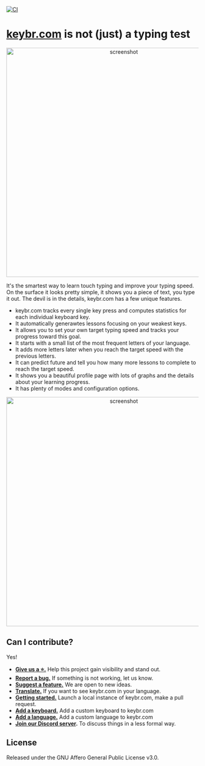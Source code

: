 [![CI](https://github.com/aradzie/keybr.com/actions/workflows/ci.yml/badge.svg)](https://github.com/aradzie/keybr.com/actions/workflows/ci.yml)

# [keybr.com](https://www.keybr.com/) is not (just) a typing test

<p align="center">
    <img src="assets/screenshot.png" alt="screenshot" width="600"/>
</p>

It's the smartest way to learn touch typing and improve your typing speed.
On the surface it looks pretty simple, it shows you a piece of text, you type it out.
The devil is in the details, keybr.com has a few unique features.

- keybr.com tracks every single key press and computes statistics for each individual keyboard key.
- It automatically generawtes lessons focusing on your weakest keys.
- It allows you to set your own target typing speed and tracks your progress toward this goal.
- It starts with a small list of the most frequent letters of your language.
- It adds more letters later when you reach the target speed with the previous letters.
- It can predict future and tell you how many more lessons to complete to reach the target speed.
- It shows you a beautiful profile page with lots of graphs and the details about your learning progress.
- It has plenty of modes and configuration options.

<p align="center">
    <img src="docs/assets/graph.png" alt="screenshot" width="600"/>
</p>

## Can I contribute?

Yes!

- **[Give us a ⭐️.](https://github.com/aradzie/keybr.com)** Help this project gain visibility and stand out.
- **[Report a bug.](https://github.com/aradzie/keybr.com/issues)** If something is not working, let us know.
- **[Suggest a feature.](https://github.com/aradzie/keybr.com/issues)** We are open to new ideas.
- **[Translate.](./docs/translations.md)** If you want to see keybr.com in your language.
- **[Getting started.](./docs/getting_started.md)** Launch a local instance of keybr.com, make a pull request.
- **[Add a keyboard.](docs/custom_keyboard.md)** Add a custom keyboard to keybr.com
- **[Add a language.](docs/custom_language.md)** Add a custom language to keybr.com
- **[Join our Discord server](https://discord.com/channels/930786115810643978/930786116255244299).** To discuss things in a less formal way.

## License

Released under the GNU Affero General Public License v3.0.
